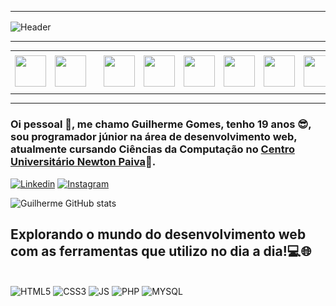-----

<div>
<img align="center" alt="Header" src="https://github.com/GuilhermeQuites/GuilhermeQuites/blob/main/img/header2.png?raw=true"/>
</div>

-----

<div align="center">
<table>
<tr>
 <td align="center" colspan="11"></td>
</tr> 
<tr>
<td><a href="https://github.com/GuilhermeQuites" target="_blank"><img src="https://github.com/GuilhermeQuites/GuilhermeQuites/blob/main/img/github5.png?raw=true" width="50px" height="50px"/></a>
</td>
<td><a href="https://replit.com/@aramuni"><img src="https://github.com/GuilhermeQuites/GuilhermeQuites/blob/main/img/replit3.svg?raw=true" width="50px" height="50px"/></a>
</td>
<td><a href="mailto:GuilhermeQuites@gmail.com" target="_blank"><img src="https://github.com/GuilhermeQuites/GuilhermeQuites/blob/main/img/gmail3.png?raw=true" width="50px" height="50px"/></a>
</td>
<td><a href="https://wa.me/5531980402103" target="_blank"><img src="https://github.com/GuilhermeQuites/GuilhermeQuites/blob/main/img/wpp2.png?raw=true" width="50px" height="50px"/></a>
</td>
<td><a href="https://www.instagram.com/GuilhermeQuites/" target="_blank"><img src="https://github.com/GuilhermeQuites/GuilhermeQuites/blob/main/img/insta2.png?raw=true" width="50px" height="50px"/></a>
</td>
<td><a href="https://www.linkedin.com/in/GuilhermeQuites/" target="_blank"><img src="https://github.com/GuilhermeQuites/GuilhermeQuites/blob/main/img/linkedin2.png?raw=true" width="50px" height="50px"/></a>
</td>
<td><a href="http://lattes.cnpq.br/1208427665892059" target="_blank"><img src="https://github.com/GuilhermeQuites/GuilhermeQuites/blob/main/img/lattes2.png?raw=true" width="50px" height="50px"/></a>
</td>
<!--<td><a href="https://slack.com/app_redirect?channel=UVD9N6VCL"><img src="https://github.com/GuilhermeQuites/GuilhermeQuites/blob/main/img/slack.png?raw=true" width="50px" height="50px"/></a>
</td>-->
<td><a href="https://discordapp.com/users/959151773728251914" target="_blank"><img src="https://github.com/GuilhermeQuites/GuilhermeQuites/blob/main/img/discord2.png?raw=true" width="50px" height="50px"/></a>
</td>
<td><a href="https://www.skoob.com.br/perfil/Aramuni" target="_blank"><img src="https://github.com/GuilhermeQuites/GuilhermeQuites/blob/main/img/skoob2.png?raw=true" width="50px" height="50px"/></a>
</td>
<td><a href="https://scholar.google.com.br/citations?user=OARYxSYAAAAJ&hl=pt-BR&oi=ao" target="_blank"><img src="https://github.com/GuilhermeQuites/GuilhermeQuites/blob/main/img/scholar2.png?raw=true" width="50px" height="50px"/></a>
</td>
<td><a href="https://calendly.com/aramuni/" target="_blank"><img src="https://github.com/GuilhermeQuites/GuilhermeQuites/blob/main/img/calendar2.png?raw=true" width="50px" height="50px"/></a>
</td>
</tr>
<tr>
 <td align="center" colspan="11"></td>
</tr> 
</table>

</div>


-----


### Oi pessoal 👋, me chamo Guilherme Gomes, tenho 19 anos 😎, sou programador júnior na área de desenvolvimento web, atualmente cursando Ciências da Computação no <a href="https://newtonpaiva.br/">Centro Universitário Newton Paiva</a>🚀.



[![Linkedin](https://img.shields.io/badge/LinkedIn-0077B5?style=for-the-badge&logo=linkedin&logoColor=white)](https://www.linkedin.com/in/guilherme-gomes-a85118249/)
[![Instagram](https://img.shields.io/badge/Instagram-E4405F?style=for-the-badge&logo=instagram&logoColor=white)](https://www.instagram.com/guilhermegmq/)


![Guilherme GitHub stats](https://github-readme-stats.vercel.app/api?username=GuilhermeQuites&show_icons=true&theme=radical)




## Explorando o mundo do desenvolvimento web com as ferramentas que utilizo no dia a dia!💻🌐

<div style="display: inline_block"><br/>

<img src="https://img.shields.io/badge/HTML5-E34F26?style=for-the-badge&logo=html5&logoColor=white" alt="HTML5" aling="center">
<img src="https://img.shields.io/badge/CSS3-1572B6?style=for-the-badge&logo=css3&logoColor=white" alt="CSS3" aling="center">
<img src="https://img.shields.io/badge/JavaScript-323330?style=for-the-badge&logo=javascript&logoColor=F7DF1E" alt="JS" aling="center">
<img src="https://img.shields.io/badge/PHP-777BB4?style=for-the-badge&logo=php&logoColor=white" alt="PHP" aling="center">
<img src="https://img.shields.io/badge/MySQL-00000F?style=for-the-badge&logo=mysql&logoColor=white" alt="MYSQL" aling="center">

</div>



